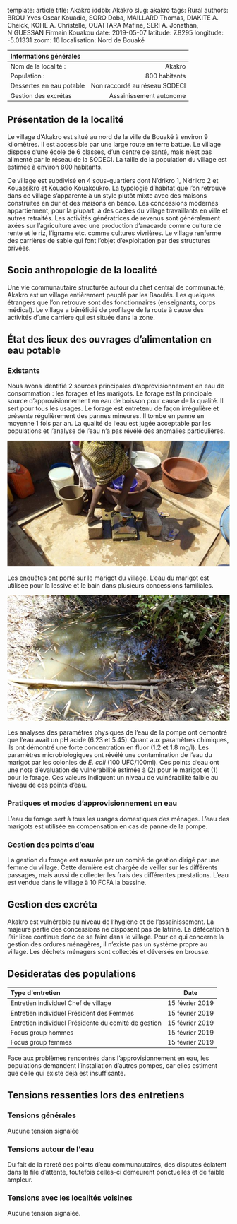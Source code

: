 template: article
title: Akakro
iddbb: Akakro
slug: akakro
tags: Rural
authors: BROU Yves Oscar Kouadio, SORO Doba, MAILLARD Thomas, DIAKITE A. Cheick, KOHE A. Christelle, OUATTARA Mafine, SERI A. Jonathan, N'GUESSAN Firmain Kouakou
date: 2019-05-07
latitude: 7.8295
longitude: -5.01331
zoom: 16
localisation: Nord de Bouaké


|Informations générales||
|:--|--:|
| Nom de la localité : | Akakro | 
| Population : | 800 habitants | 
| Dessertes en eau potable | Non raccordé au réseau SODECI | 
| Gestion des excrétas | Assainissement autonome | 


## Présentation de la localité
Le village d’Akakro est situé au nord de la ville de Bouaké à environ 9 kilomètres. Il est accessible par une large route en terre battue. Le village dispose d’une école de 6 classes, d’un centre de santé, mais n’est pas alimenté par le réseau de la SODECI. La taille de la population du village est estimée à environ 800 habitants. 


Ce village est subdivisé en 4 sous-quartiers dont N’drikro 1, N’drikro 2 et Kouassikro et Kouadio Kouakoukro. La typologie d’habitat que l’on retrouve dans ce village s’apparente à un style plutôt mixte avec des maisons construites en dur et des maisons en banco. Les concessions modernes appartiennent, pour la plupart, à des cadres du village travaillants en ville et autres retraités.  Les activités génératrices de revenus sont généralement axées sur l’agriculture avec une production d’anacarde comme culture de rente et le riz, l’igname etc. comme cultures vivrières. Le village renferme des carrières de sable qui font l’objet d’exploitation par des structures privées.

## Socio anthropologie de la localité 
Une vie communautaire structurée  autour du chef central de communauté, Akakro est un village entièrement peuplé par les Baoulés. Les quelques étrangers que l’on retrouve sont des fonctionnaires (enseignants, corps médical). Le village a bénéficié de profilage de la route à cause des activités d’une carrière qui est située dans la zone.

## État des lieux des ouvrages d’alimentation en eau potable
### Existants
Nous avons identifié 2 sources principales d’approvisionnement en eau de consommation : les forages et les marigots. Le forage est la principale source d’approvisionnement en eau de boisson pour cause de la qualité. Il sert pour tous les usages. Le forage est entretenu de façon irrégulière et présente régulièrement des pannes mineures. Il tombe en panne en moyenne 1 fois par an. La qualité de l’eau est jugée acceptable par les populations et l’analyse de l’eau n’a pas révélé des anomalies particulières.


![Pompe](images/Akakro2.jpg "Pompe")


Les enquêtes ont porté sur le marigot du village. L’eau du marigot est utilisée pour la lessive et le bain dans plusieurs concessions familiales.


![Marigot](images/Akakro1.jpg "Marigot")


Les analyses des paramètres physiques de l’eau de la pompe ont démontré que l’eau avait un pH acide (6.23 et 5.45). Quant aux paramètres chimiques, ils ont démontré une forte concentration en fluor (1.2 et 1.8 mg/l). Les paramètres microbiologiques ont révélé une contamination de l’eau du marigot par les colonies de *E. coli* (100 UFC/100ml). Ces points d’eau ont une note d’évaluation de vulnérabilité estimée à (2) pour le marigot et (1) pour le forage. Ces valeurs indiquent un niveau de vulnérabilité faible au niveau de ces points d’eau.

### Pratiques et modes d’approvisionnement en eau
L’eau du forage sert à tous les usages domestiques des ménages. L’eau des marigots est utilisée en compensation en cas de panne de la pompe.

### Gestion des points d’eau
La gestion du forage est assurée par un comité de gestion dirigé par une femme du village. Cette dernière est chargée de veiller sur les différents passages, mais aussi de collecter les frais des différentes prestations. L’eau est vendue dans le village à 10 FCFA la bassine. 

## Gestion des excréta
Akakro est vulnérable au niveau de l’hygiène et de l’assainissement. La majeure partie des concessions ne disposent pas de latrine. La défécation à l’air libre continue donc de se faire dans le village. Pour ce qui concerne la gestion des ordures ménagères, il n’existe pas un système propre au village. Les déchets ménagers sont collectés et déversés en brousse. 

## Desideratas des populations
| Type d'entretien | Date | 
| :-- | :--: | 
| Entretien individuel Chef de village |15 février 2019| 
| Entretien individuel Président des Femmes|15 février 2019| 
| Entretien individuel Présidente du comité de gestion|15 février 2019| 
| Focus group hommes |15 février 2019| 
| Focus group femmes |15 février 2019| 

Face aux problèmes rencontrés dans l’approvisionnement en eau, les populations demandent l’installation d’autres pompes, car elles estiment que celle qui existe déjà est insuffisante. 

## Tensions ressenties lors des entretiens

### Tensions générales
Aucune tension signalée

### Tensions autour de l'eau
Du fait de la rareté des points d’eau communautaires, des disputes éclatent dans la file d’attente, toutefois celles-ci demeurent ponctuelles et de faible ampleur.

### Tensions avec les localités voisines
Aucune tension signalée.



